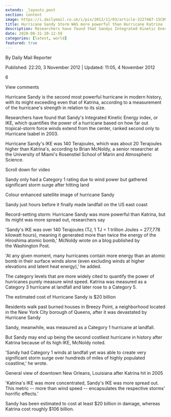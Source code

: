 ```yaml
---
extends: _layouts.post
section: content
image: https://i.dailymail.co.uk/i/pix/2012/11/03/article-2227487-15C0989E000005DC-101_1024x615_large.jpg 
title: Hurricane Sandy Storm WAS more powerful than Hurricane Katrina 
description: Researchers have found that Sandys Integrated Kinetic Energy index, or IKE, which quantifies the power of a hurricane based on how far out tropical-storm force winds extend from the center, ranked second only to Hurricane Isabel in 2003. 
date: 2020-08-31-20-12-59 
categories: [latest, world] 
featured: true 
--- 
```

By Daily Mail Reporter 

 Published:  22:20, 3 November 2012   |  Updated:  11:05, 4 November 2012   

 

 6

View  comments



 

Hurricane Sandy is the second most powerful hurricane in modern history, with its might exceeding even that of Katrina, according to a measurement of the hurricane's strength in relation to its size. 

Researchers have found that Sandy's Integrated Kinetic Energy index, or IKE, which quantifies the power of a hurricane based on how far out tropical-storm force winds extend from the center, ranked second only to Hurricane Isabel in 2003. 

Hurricane Sandy's IKE was 140 Terajoules, which was about 20 Terajoules higher than Katrina's, according to Brian McNoldy, a senior researcher at the University of Miami's Rosenstiel School of Marin and Atmospheric Science. 

Scroll down for video

Sandy only had a Category 1 rating due to wind power but gathered significant storm surge after hitting land

 

Colour enhanced satellite image of hurricane Sandy

 

Sandy just hours before it finally made landfall on the US east coast

 

Record-setting storm: Hurricane Sandy was more powerful than Katrina, but its might was more spread out, researchers say

'Sandy's IKE was over 140 Terajoules (TJ, 1 TJ = 1 trillion Joules = 277,778 kilowatt hours), meaning it generated more than twice the energy of the Hiroshima atomic bomb,' McNoldy wrote on a blog published by the Washington Post. 

 'At any given moment, many hurricanes contain more energy than an atomic bomb in their surface winds alone (even excluding winds at higher elevations and latent heat energy),' he added. 

The category levels that are more widely cited to quantify the power of hurricanes purely measure wind speed. Katrina was measured as a Category 3 hurricane at landfall and later rose to a Category 5. 

The estimated cost of Hurricane Sandy is $20 billion

 

Residents walk past burned houses in Breezy Point, a neighborhood located in the New York City borough of Queens, after it was devastated by Hurricane Sandy

Sandy, meanwhile, was measured as a Category 1 hurricane at landfall. 

But Sandy may end up being the second costliest hurricane in history after Katrina because of its high IKE, McNoldy noted. 

 'Sandy had Category 1 winds at landfall yet was able to create very significant storm surge over hundreds of miles of highly populated coastline,' he wrote. 

General view of downtown New Orleans, Louisiana after Katrina hit in 2005

'Katrina's IKE was more concentrated, Sandy's IKE was more spread out. This metric -- more than wind speed -- encapsulates the respective storms' horrific effects.' 

Sandy has been estimated to cost at least $20 billion in damage, whereas Katrina cost roughly $106 billion. 

